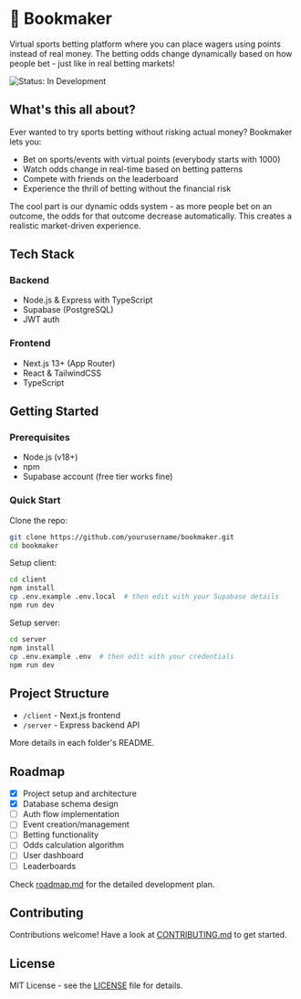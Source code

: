 # 🎲 Bookmaker

Virtual sports betting platform where you can place wagers using points instead of real money. The betting odds change dynamically based on how people bet - just like in real betting markets!

![Status: In Development](https://img.shields.io/badge/Status-In%20Development-yellow)

## What's this all about?

Ever wanted to try sports betting without risking actual money? Bookmaker lets you:

- Bet on sports/events with virtual points (everybody starts with 1000)
- Watch odds change in real-time based on betting patterns
- Compete with friends on the leaderboard
- Experience the thrill of betting without the financial risk

The cool part is our dynamic odds system - as more people bet on an outcome, the odds for that outcome decrease automatically. This creates a realistic market-driven experience.

## Tech Stack

### Backend
- Node.js & Express with TypeScript
- Supabase (PostgreSQL) 
- JWT auth

### Frontend
- Next.js 13+ (App Router)
- React & TailwindCSS
- TypeScript

## Getting Started

### Prerequisites
- Node.js (v18+)
- npm
- Supabase account (free tier works fine)

### Quick Start

Clone the repo:
```bash
git clone https://github.com/yourusername/bookmaker.git
cd bookmaker
```

Setup client:
```bash
cd client
npm install
cp .env.example .env.local  # then edit with your Supabase details
npm run dev
```

Setup server: 
```bash
cd server
npm install
cp .env.example .env  # then edit with your credentials
npm run dev
```

## Project Structure

- `/client` - Next.js frontend
- `/server` - Express backend API

More details in each folder's README.

## Roadmap

- [x] Project setup and architecture
- [x] Database schema design
- [ ] Auth flow implementation 
- [ ] Event creation/management
- [ ] Betting functionality
- [ ] Odds calculation algorithm
- [ ] User dashboard
- [ ] Leaderboards

Check [roadmap.md](roadmap.md) for the detailed development plan.

## Contributing

Contributions welcome! Have a look at [CONTRIBUTING.md](CONTRIBUTING.md) to get started.

## License

MIT License - see the [LICENSE](LICENSE) file for details. 